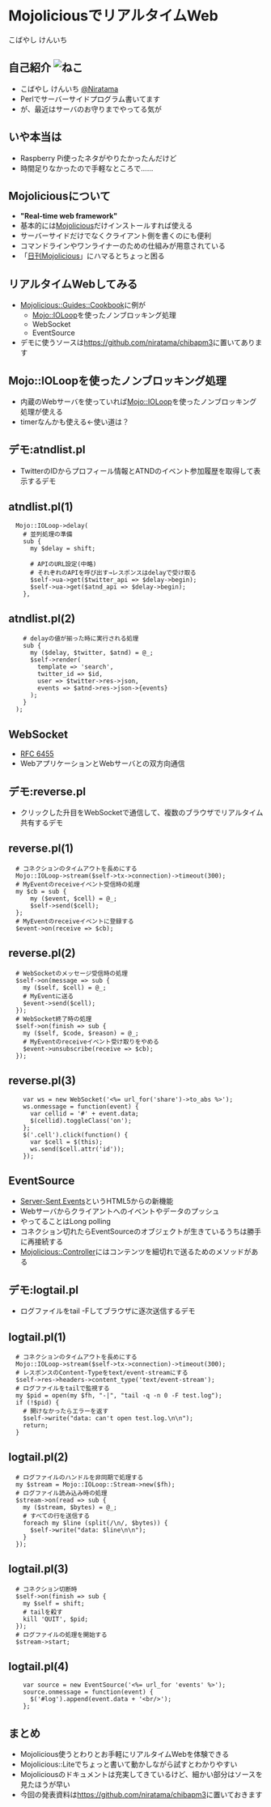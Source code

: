MojoliciousでリアルタイムWeb
====


<!-- data-x="1200" -->
<!-- data-y="-800" -->
<!-- data-z="50" -->
<!-- data-scale="3" -->

こばやし けんいち

自己紹介 ![ねこ](https://si0.twimg.com/profile_images/342650641/IMG_0430_2_bigger.jpg)
----

<!-- data-x="0" -->
<!-- data-y="800" -->
<!-- data-z="0" -->

* こばやし けんいち [@Niratama](http://twitter.com/Niratama)
* Perlでサーバーサイドプログラム書いてます
* が、最近はサーバのお守りまでやってる気が

いや本当は
----

<!-- data-x="1200" -->
<!-- data-y="800" -->

* Raspberry Pi使ったネタがやりたかったんだけど
* 時間足りなかったので手軽なところで……

Mojoliciousについて
----

<!-- data-x="0" -->
<!-- data-y="1600" -->


* **"Real-time web framework"**
* 基本的には[Mojolicious](https://metacpan.org/release/Mojolicious)だけインストールすれば使える
* サーバーサイドだけでなくクライアント側を書くのにも便利
* コマンドラインやワンライナーのための仕組みが用意されている
* 「[日刊Mojolicious](https://metacpan.org/source/SRI/Mojolicious-4.11/Changes)」にハマるとちょっと困る

リアルタイムWebしてみる
----

<!-- data-x="1200" -->
<!-- data-y="1600" -->

* [Mojolicious::Guides::Cookbook](https://metacpan.org/module/SRI/Mojolicious-4.11/lib/Mojolicious/Guides/Cookbook.pod)に例が
	* [Mojo::IOLoop](https://metacpan.org/module/Mojo::IOLoop)を使ったノンブロッキング処理
	* WebSocket
	* EventSource
* デモに使うソースは<https://github.com/niratama/chibapm3>に置いてあります

Mojo::IOLoopを使ったノンブロッキング処理
----

<!-- data-x="0" -->
<!-- data-y="2400" -->

* 内蔵のWebサーバを使っていれば[Mojo::IOLoop](https://metacpan.org/module/Mojo::IOLoop)を使ったノンブロッキング処理が使える
* timerなんかも使える←使い道は？

デモ:atndlist.pl
----

<!-- data-x="0" -->
<!-- data-y="3200" -->

* TwitterのIDからプロフィール情報とATNDのイベント参加履歴を取得して表示するデモ

atndlist.pl(1)
----

<!-- data-x="0" -->
<!-- data-y="4000" -->

<?prettify lang=perl?>

	  Mojo::IOLoop->delay(
	    # 並列処理の準備
	    sub {
	      my $delay = shift;
	
	      # APIのURL設定(中略)
	      # それぞれのAPIを呼び出す→レスポンスはdelayで受け取る
	      $self->ua->get($twitter_api => $delay->begin);
	      $self->ua->get($atnd_api => $delay->begin);
	    },

atndlist.pl(2)
----

<!-- data-x="0" -->
<!-- data-y="4800" -->

<?prettify lang=perl?>

	    # delayの値が揃った時に実行される処理
	    sub {
	      my ($delay, $twitter, $atnd) = @_;
	      $self->render(
	        template => 'search',
	        twitter_id => $id,
	        user => $twitter->res->json,
	        events => $atnd->res->json->{events}
	      );
	    }
	  );

WebSocket
----

<!-- data-x="1200" -->
<!-- data-y="2400" -->

* [RFC 6455](http://tools.ietf.org/html/rfc6455)
* WebアプリケーションとWebサーバとの双方向通信

デモ:reverse.pl
----

<!-- data-x="1200" -->
<!-- data-y="3200" -->

* クリックした升目をWebSocketで通信して、複数のブラウザでリアルタイム共有するデモ

reverse.pl(1)
----

<!-- data-x="1200" -->
<!-- data-y="4000" -->

<?prettify lang=perl?>

	  # コネクションのタイムアウトを長めにする
	  Mojo::IOLoop->stream($self->tx->connection)->timeout(300);
	  # MyEventのreceiveイベント受信時の処理
	  my $cb = sub {
	      my ($event, $cell) = @_;
	      $self->send($cell);
	  };
	  # MyEventのreceiveイベントに登録する
	  $event->on(receive => $cb);

reverse.pl(2)
----

<!-- data-x="1200" -->
<!-- data-y="4800" -->

<?prettify lang=perl?>

	  # WebSocketのメッセージ受信時の処理
	  $self->on(message => sub {
	    my ($self, $cell) = @_;
	    # MyEventに送る
	    $event->send($cell);
	  });
	  # WebSocket終了時の処理
	  $self->on(finish => sub {
	    my ($self, $code, $reason) = @_;
	    # MyEventのreceiveイベント受け取りをやめる
	    $event->unsubscribe(receive => $cb);
	  });

reverse.pl(3)
----

<!-- data-x="1200" -->
<!-- data-y="5600" -->

<?prettify lang=javascript?>

        var ws = new WebSocket('<%= url_for('share')->to_abs %>');
        ws.onmessage = function(event) {
          var cellid = '#' + event.data;
          $(cellid).toggleClass('on');
        };
        $('.cell').click(function() {
          var $cell = $(this);
          ws.send($cell.attr('id'));
        });

EventSource
----

<!-- data-x="2400" -->
<!-- data-y="2400" -->

* [Server-Sent Events](http://dev.w3.org/html5/eventsource/)というHTML5からの新機能
* Webサーバからクライアントへのイベントやデータのプッシュ
* やってることはLong polling
* コネクション切れたらEventSourceのオブジェクトが生きているうちは勝手に再接続する
* [Mojolicious::Controller](https://metacpan.org/module/Mojolicious::Controller)にはコンテンツを細切れで送るためのメソッドがある

デモ:logtail.pl
----

<!-- data-x="2400" -->
<!-- data-y="3200" -->

* ログファイルをtail -Fしてブラウザに逐次送信するデモ

logtail.pl(1)
----

<!-- data-x="2400" -->
<!-- data-y="4000" -->

<?prettify lang=perl?>

	  # コネクションのタイムアウトを長めにする
	  Mojo::IOLoop->stream($self->tx->connection)->timeout(300);
	  # レスポンスのContent-Typeをtext/event-streamにする
	  $self->res->headers->content_type('text/event-stream');
	  # ログファイルをtailで監視する
	  my $pid = open(my $fh, "-|", "tail -q -n 0 -F test.log");
	  if (!$pid) {
	    # 開けなかったらエラーを返す
	    $self->write("data: can't open test.log.\n\n");
	    return;
	  }

logtail.pl(2)
----

<!-- data-x="2400" -->
<!-- data-y="4800" -->

<?prettify lang=perl?>

	  # ログファイルのハンドルを非同期で処理する
	  my $stream = Mojo::IOLoop::Stream->new($fh);
	  # ログファイル読み込み時の処理
	  $stream->on(read => sub {
	    my ($stream, $bytes) = @_;
	    # すべての行を送信する
	    foreach my $line (split(/\n/, $bytes)) {
	      $self->write("data: $line\n\n");
	    }
	  });

logtail.pl(3)
----

<!-- data-x="2400" -->
<!-- data-y="5600" -->

<?prettify lang=perl?>


	  # コネクション切断時
	  $self->on(finish => sub {
	    my $self = shift;
	    # tailを殺す
	    kill 'QUIT', $pid;
	  });
	  # ログファイルの処理を開始する
	  $stream->start;

logtail.pl(4)
----

<!-- data-x="2400" -->
<!-- data-y="6400" -->

<?prettify lang=javascript?>

        var source = new EventSource('<%= url_for 'events' %>');
        source.onmessage = function(event) {
          $('#log').append(event.data + '<br/>');
        };


まとめ
----

<!-- data-x="1200" -->
<!-- data-y="8000" -->
<!-- data-z="50" -->
<!-- data-scale="3" -->

* Mojolicious使うとわりとお手軽にリアルタイムWebを体験できる
* Mojolicious::Liteでちょっと書いて動かしながら試すとわかりやすい
* Mojoliciousのドキュメントは充実してきているけど、細かい部分はソースを見たほうが早い
* 今回の発表資料は<https://github.com/niratama/chibapm3>に置いておきます

<script src="https://google-code-prettify.googlecode.com/svn/loader/run_prettify.js"></script>
